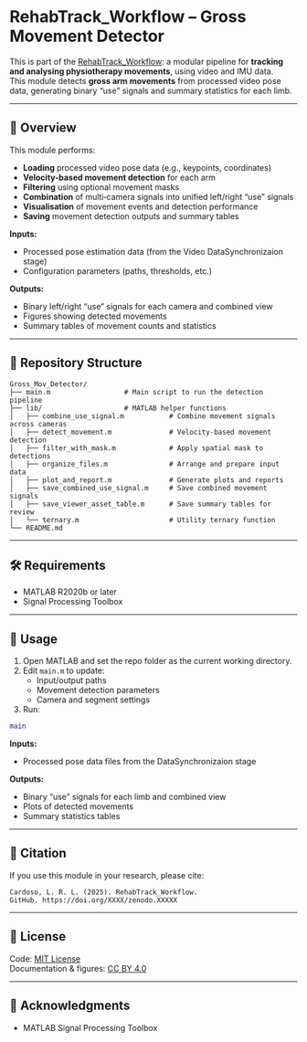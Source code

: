 # RehabTrack_Workflow – Gross Movement Detector

This is part of the [RehabTrack_Workflow](https://github.com/lrlcardoso/RehabTrack_Workflow): a modular pipeline for **tracking and analysing physiotherapy movements**, using video and IMU data.  
This module detects **gross arm movements** from processed video pose data, generating binary “use” signals and summary statistics for each limb.

---

## 📌 Overview

This module performs:
- **Loading** processed video pose data (e.g., keypoints, coordinates)
- **Velocity-based movement detection** for each arm
- **Filtering** using optional movement masks
- **Combination** of multi‑camera signals into unified left/right “use” signals
- **Visualisation** of movement events and detection performance
- **Saving** movement detection outputs and summary tables

**Inputs:**
- Processed pose estimation data (from the Video DataSynchronizaion stage)
- Configuration parameters (paths, thresholds, etc.)

**Outputs:**
- Binary left/right “use” signals for each camera and combined view
- Figures showing detected movements
- Summary tables of movement counts and statistics

---

## 📂 Repository Structure

```
Gross_Mov_Detector/
├── main.m                  # Main script to run the detection pipeline
├── lib/                    # MATLAB helper functions
│   ├── combine_use_signal.m           # Combine movement signals across cameras
│   ├── detect_movement.m              # Velocity-based movement detection
│   ├── filter_with_mask.m             # Apply spatial mask to detections
│   ├── organize_files.m               # Arrange and prepare input data
│   ├── plot_and_report.m              # Generate plots and reports
│   ├── save_combined_use_signal.m     # Save combined movement signals
│   ├── save_viewer_asset_table.m      # Save summary tables for review
│   └── ternary.m                      # Utility ternary function
└── README.md
```

---

## 🛠 Requirements

- MATLAB R2020b or later  
- Signal Processing Toolbox 

---

## 🚀 Usage

1. Open MATLAB and set the repo folder as the current working directory.
2. Edit `main.m` to update:
   - Input/output paths
   - Movement detection parameters
   - Camera and segment settings
3. Run:
```matlab
main
```

**Inputs:**  
- Processed pose data files from the DataSynchronizaion stage  

**Outputs:**  
- Binary “use” signals for each limb and combined view  
- Plots of detected movements  
- Summary statistics tables  

---

## 📖 Citation

If you use this module in your research, please cite:
```
Cardoso, L. R. L. (2025). RehabTrack_Workflow. 
GitHub. https://doi.org/XXXX/zenodo.XXXXX
```

---

## 📝 License

Code: [MIT License](LICENSE)  
Documentation & figures: [CC BY 4.0](LICENSE-docs)

---

## 🤝 Acknowledgments

- MATLAB Signal Processing Toolbox
